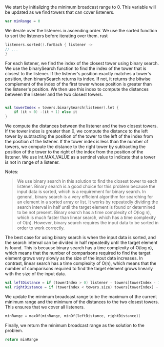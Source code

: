 We start by initializing the minimum broadcast range to 0. This variable will be updated as we find towers that can
cover listeners.

```kotlin
var minRange = 0
```

We iterate over the listeners in ascending order. We use the sorted function to sort the listeners before iterating over
them.
rust

```kotlin
listeners.sorted().forEach { listener ->
// ...
}
```

For each listener, we find the index of the closest tower using binary search. We use the binarySearch function to find
the index of the tower that is closest to the listener. If the listener's position exactly matches a tower's position,
then binarySearch returns its index. If not, it returns the bitwise complement of the index of the first tower whose
position is greater than the listener's position. We then use this index to compute the distances between the listener
and the two closest towers.

```kotlin

val towerIndex = towers.binarySearch(listener).let {
    if (it < 0) -(it + 1) else it
}
```

We compute the distances between the listener and the two closest towers. If the tower index is greater than 0, we
compute the distance to the left tower by subtracting the position of the tower to the left of the index from the
position of the listener. If the tower index is less than the number of towers, we compute the distance to the right
tower by subtracting the position of the tower to the right of the index from the position of the listener. We use
Int.MAX_VALUE as a sentinel value to indicate that a tower is not in range of a listener.

Notes:
> We use binary search in this solution to find the closest tower to each listener. Binary search is a good choice for this problem because the input data is sorted, which is a requirement for binary search. In general, binary search is a very efficient algorithm for searching for an element in a sorted array or list. It works by repeatedly dividing the search interval in half until the target element is found or determined to be not present. Binary search has a time complexity of O(log n), which is much faster than linear search, which has a time complexity of O(n). However, binary search requires the input data to be sorted in order to work correctly.

The best case for using binary search is when the input data is sorted, and the search interval can be divided in half repeatedly until the target element is found. This is because binary search has a time complexity of O(log n), which means that the number of comparisons required to find the target element grows very slowly as the size of the input data increases. In contrast, linear search has a time complexity of O(n), which means that the number of comparisons required to find the target element grows linearly with the size of the input data.

```kotlin
val leftDistance = if (towerIndex > 0) listener - towers[towerIndex - 1] else Int.MAX_VALUE
val rightDistance = if (towerIndex < towers.size) towers[towerIndex] - listener else Int.MAX_VALUE
```
We update the minimum broadcast range to be the maximum of the current minimum range and the minimum of the distances to
the two closest towers. This ensures that we cover all listeners.

```kotlin
minRange = maxOf(minRange, minOf(leftDistance, rightDistance))
```
Finally, we return the minimum broadcast range as the solution to the problem.
```kotlin
return minRange
```